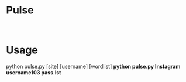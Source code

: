 # Pulse

<br>

# Usage
python pulse.py [site] [username] [wordlist]
**python pulse.py Instagram username103 pass.lst**
